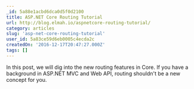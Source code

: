 ```yaml
---
_id: 5a88e1acbd6dca0d5f0d2100
title: ASP.NET Core Routing Tutorial
url: http://blog.elmah.io/aspnetcore-routing-tutorial/
category: articles
slug: 'asp-net-core-routing-tutorial'
user_id: 5a83ce59d6eb0005c4ecda2c
createdOn: '2016-12-17T20:47:27.000Z'
tags: []
---
```


In this post, we will dig into the new routing features in Core. If you have a background in ASP.NET MVC and Web API, routing shouldn't be a new concept for you.
